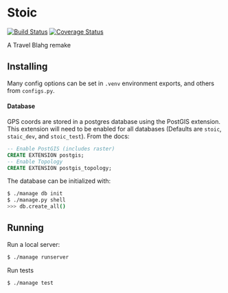 Stoic
========
[![Build Status](https://travis-ci.org/dankolbman/stoic.svg?branch=master)](https://travis-ci.org/dankolbman/stoic)
[![Coverage Status](https://coveralls.io/repos/github/dankolbman/stoic/badge.svg)](https://coveralls.io/github/dankolbman/stoic)

A Travel Blahg remake

Installing
----------

Many config options can be set in `.venv` environment exports, and others from
`configs.py`.

#### Database

GPS coords are stored in a postgres database using the PostGIS extension.
This extension will need to be enabled for all databases (Defaults are `stoic`,
`staic_dev`, and `stoic_test`). From the docs:

```SQL
-- Enable PostGIS (includes raster)
CREATE EXTENSION postgis;
-- Enable Topology
CREATE EXTENSION postgis_topology;
```

The database can be initialized with:
```bash
$ ./manage db init
$ ./manage.py shell
>>> db.create_all()
```

Running
-------

Run a local server:
```bash
$ ./manage runserver
```

Run tests
```bash
$ ./manage test
```

